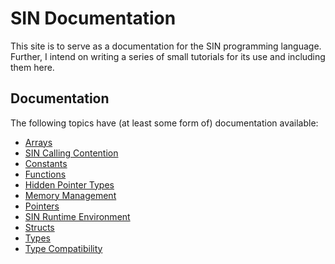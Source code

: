 # SIN Documentation

This site is to serve as a documentation for the SIN programming language. Further, I intend on writing a series of small tutorials for its use and including them here.

## Documentation

The following topics have (at least some form of) documentation available:

* [Arrays](Arrays.md)
* [SIN Calling Contention](Calling%20Convention.md)
* [Constants](Constants.md)
* [Functions](Functions.md)
* [Hidden Pointer Types](Hidden%20Pointer%20Types.md)
* [Memory Management](Memory%20Allocation%20Manager.md)
* [Pointers](Pointers.md)
* [SIN Runtime Environment](SIN%20Runtime%20Environment.md)
* [Structs](Structs.md)
* [Types](Types.md)
* [Type Compatibility](Type%20Compatibility.md)

